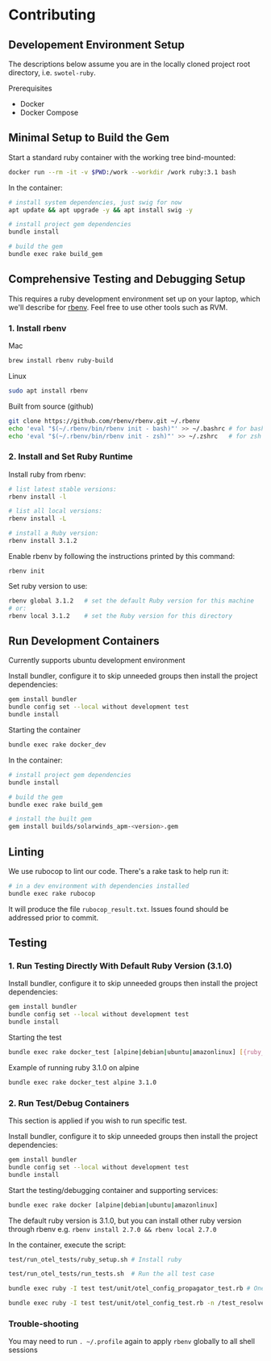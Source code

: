 # Contributing

## Developement Environment Setup

The descriptions below assume you are in the locally cloned project root directory, i.e. `swotel-ruby`.

Prerequisites
* Docker
* Docker Compose

## Minimal Setup to Build the Gem

Start a standard ruby container with the working tree bind-mounted:
```bash
docker run --rm -it -v $PWD:/work --workdir /work ruby:3.1 bash
```

In the container:
```bash
# install system dependencies, just swig for now
apt update && apt upgrade -y && apt install swig -y

# install project gem dependencies
bundle install

# build the gem
bundle exec rake build_gem
```

## Comprehensive Testing and Debugging Setup

This requires a ruby development environment set up on your laptop, which we'll describe for [rbenv](https://github.com/rbenv/rbenv).  Feel free to use other tools such as RVM.  

### 1. Install rbenv

Mac
```bash
brew install rbenv ruby-build
```

Linux
```bash
sudo apt install rbenv
```

Built from source (github)
```bash
git clone https://github.com/rbenv/rbenv.git ~/.rbenv
echo 'eval "$(~/.rbenv/bin/rbenv init - bash)"' >> ~/.bashrc # for bash
echo 'eval "$(~/.rbenv/bin/rbenv init - zsh)"' >> ~/.zshrc   # for zsh
```

### 2. Install and Set Ruby Runtime

Install ruby from rbenv:
```bash
# list latest stable versions:
rbenv install -l

# list all local versions:
rbenv install -L

# install a Ruby version:
rbenv install 3.1.2
```

Enable rbenv by following the instructions printed by this command:
```
rbenv init
```

Set ruby version to use:
```bash
rbenv global 3.1.2   # set the default Ruby version for this machine
# or:
rbenv local 3.1.2    # set the Ruby version for this directory
```

## Run Development Containers

Currently supports ubuntu development environment

Install bundler, configure it to skip unneeded groups then install the project dependencies:
```bash
gem install bundler
bundle config set --local without development test
bundle install
```

Starting the container
```bash
bundle exec rake docker_dev
```

In the container:
```bash
# install project gem dependencies
bundle install

# build the gem
bundle exec rake build_gem

# install the built gem
gem install builds/solarwinds_apm-<version>.gem
```

## Linting

We use rubocop to lint our code.  There's a rake task to help run it:

```bash
# in a dev environment with dependencies installed
bundle exec rake rubocop
```

It will produce the file `rubocop_result.txt`.  Issues found should be addressed prior to commit.

## Testing

### 1. Run Testing Directly With Default Ruby Version (3.1.0)

Install bundler, configure it to skip unneeded groups then install the project dependencies:
```bash
gem install bundler
bundle config set --local without development test
bundle install
```

Starting the test
```bash
bundle exec rake docker_test [alpine|debian|ubuntu|amazonlinux] [{ruby_version}]
```

Example of running ruby 3.1.0 on alpine
```bash
bundle exec rake docker_test alpine 3.1.0
```

### 2. Run Test/Debug Containers

This section is applied if you wish to run specific test.

Install bundler, configure it to skip unneeded groups then install the project dependencies:
```bash
gem install bundler
bundle config set --local without development test
bundle install
```

Start the testing/debugging container and supporting services:
```bash
bundle exec rake docker [alpine|debian|ubuntu|amazonlinux]
```

The default ruby version is 3.1.0, but you can install other ruby version through rbenv e.g. `rbenv install 2.7.0 && rbenv local 2.7.0`


In the container, execute the script:
```bash
test/run_otel_tests/ruby_setup.sh # Install ruby

test/run_otel_tests/run_tests.sh  # Run the all test case

bundle exec ruby -I test test/unit/otel_config_propagator_test.rb # One file

bundle exec ruby -I test test/unit/otel_config_test.rb -n /test_resolve_propagators_with_defaults/  # A specific test
```

### Trouble-shooting

You may need to run `. ~/.profile` again to apply `rbenv` globally to all shell sessions